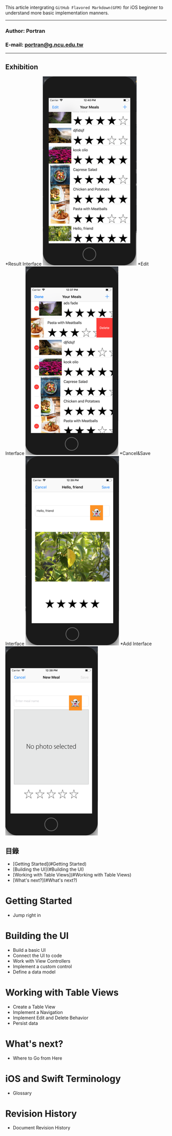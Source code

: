 This article intergrating `GitHub Flavored Markdown(GFM)` for iOS beginner to understand more basic implementation manners.
****
### Author: Portran
### E-mail: portran@g.ncu.edu.tw
**** 

## Exhibition
*Result Interface
<img src="/foodtracker/Assets.xcassets/Screen Shot/Result.imageset/Result.png">
*Edit Interface
<img src="/foodtracker/Assets.xcassets/Screen Shot/Edit.imageset/Edit.png">
*Cancel&Save Interface
<img src="/foodtracker/Assets.xcassets/Screen Shot/Cancel&Save.imageset/Cancel&Save.png">
*Add Interface
<img src="/foodtracker/Assets.xcassets/Screen Shot/Add.imageset/Add.png">


## 目錄
* [Getting Started](#Getting Started)
* [Building the UI](#Building the UI)
* [Working with Table Views](#Working with Table Views)
* [What's next?](#What's next?)


# Getting Started
* Jump right in

# Building the UI
* Build a basic UI
* Connect the UI to code
* Work with View Controllers
* Implement a custom control
* Define a data model

# Working with Table Views
* Create a Table View
* Implement a Navigation
* Implement Edit and Delete Behavior
* Persist data

# What's next?
* Where to Go from Here

# iOS and Swift Terminology
* Glossary

# Revision History
* Document Revision History
